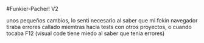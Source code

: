 #Funkier-Pacher! V2

unos pequeños cambios, lo senti necesario al saber que mi fokin navegador tiraba errores callado miemtras hacia tests con otros proyectos, o cuando tocaba F12 (visual code tiene miedo al saber que tenia errores)
